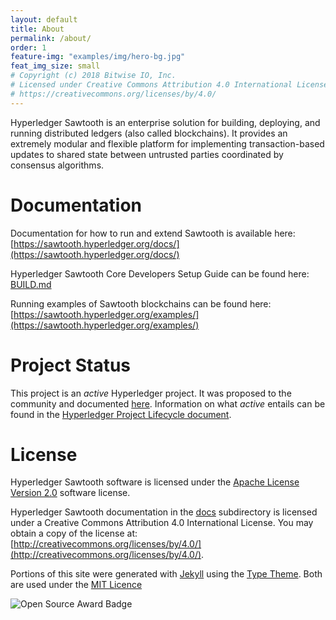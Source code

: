 ```yaml
---
layout: default
title: About
permalink: /about/
order: 1
feature-img: "examples/img/hero-bg.jpg"
feat_img_size: small
# Copyright (c) 2018 Bitwise IO, Inc.
# Licensed under Creative Commons Attribution 4.0 International License
# https://creativecommons.org/licenses/by/4.0/
---
```


Hyperledger Sawtooth is an enterprise solution for building, deploying, and
running distributed ledgers (also called blockchains). It provides an extremely
modular and flexible platform for implementing transaction-based updates to
shared state between untrusted parties coordinated by consensus algorithms.

# Documentation

Documentation for how to run and extend Sawtooth is available here:
[https://sawtooth.hyperledger.org/docs/](https://sawtooth.hyperledger.org/docs/)

Hyperledger Sawtooth Core Developers Setup Guide can be found here:
[BUILD.md](https://github.com/hyperledger/sawtooth-core/blob/master/BUILD.md)

Running examples of Sawtooth blockchains can be found here:
[https://sawtooth.hyperledger.org/examples/](https://sawtooth.hyperledger.org/examples/)

# Project Status

This project is an _active_ Hyperledger project. It was proposed to the
community and documented [here](https://docs.google.com/document/d/1j7YcGLJH6LkzvWdOYFIt2kpkVlLEmILErXL6t-Ky2zU).
Information on what _active_ entails can be found in the
[Hyperledger Project Lifecycle document](https://wiki.hyperledger.org/display/HYP/Project+Lifecycle).

# License

Hyperledger Sawtooth software is licensed under the
[Apache License Version 2.0](https://github.com/hyperledger/sawtooth-core/blob/master/LICENSE)
software license.

Hyperledger Sawtooth documentation in the
[docs](https://github.com/hyperledger/sawtooth-core/blob/master/docs)
subdirectory is licensed under a Creative Commons Attribution 4.0 International
License.  You may obtain a copy of the license at:
[http://creativecommons.org/licenses/by/4.0/](http://creativecommons.org/licenses/by/4.0/).

Portions of this site were generated with [Jekyll](http://jekyllrb.com) using the
[Type Theme](https://github.com/rohanchandra/type-theme). Both are used under the
[MIT Licence](https://github.com/hyperledger/sawtooth-website/blob/master/generator/source/LICENSE)

![Open Source Award Badge](https://github.com/hyperledger/sawtooth-core/raw/master/images/rookies16-small.png)
